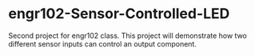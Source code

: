 # engr102-Sensor-Controlled-LED
Second project for engr102 class. This project will demonstrate how two different sensor inputs can control an output component. 
